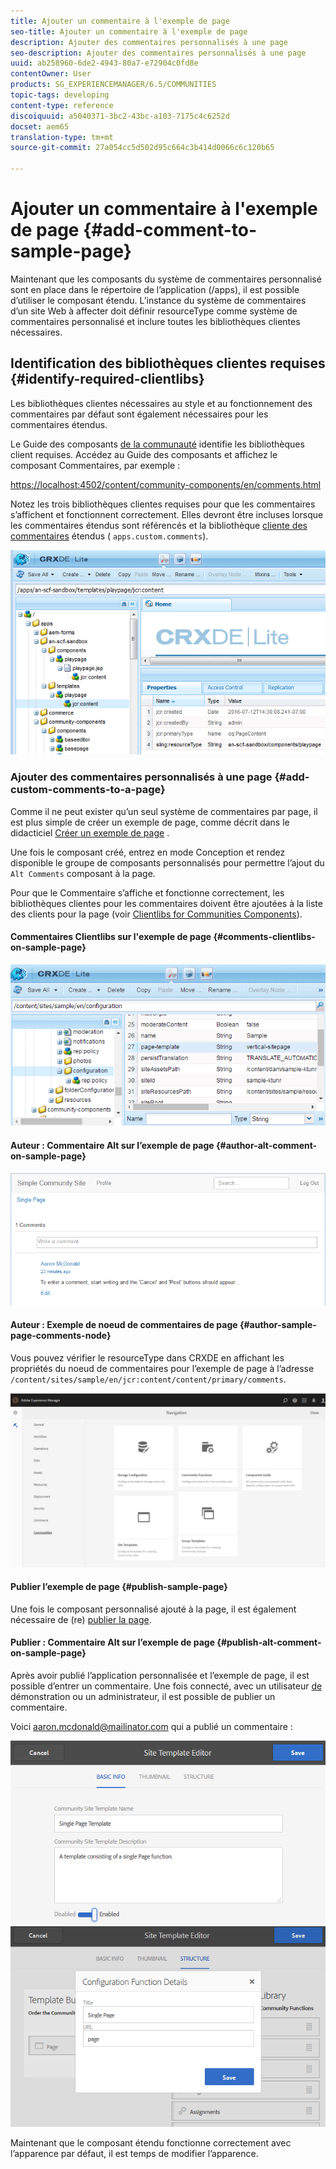```yaml
---
title: Ajouter un commentaire à l'exemple de page
seo-title: Ajouter un commentaire à l'exemple de page
description: Ajouter des commentaires personnalisés à une page
seo-description: Ajouter des commentaires personnalisés à une page
uuid: ab258960-6de2-4943-80a7-e72904c0fd8e
contentOwner: User
products: SG_EXPERIENCEMANAGER/6.5/COMMUNITIES
topic-tags: developing
content-type: reference
discoiquuid: a5040371-3bc2-43bc-a103-7175c4c6252d
docset: aem65
translation-type: tm+mt
source-git-commit: 27a054cc5d502d95c664c3b414d0066c6c120b65

---
```



# Ajouter un commentaire à l&#39;exemple de page {#add-comment-to-sample-page}

Maintenant que les composants du système de commentaires personnalisé sont en place dans le répertoire de l’application (/apps), il est possible d’utiliser le composant étendu. L’instance du système de commentaires d’un site Web à affecter doit définir resourceType comme système de commentaires personnalisé et inclure toutes les bibliothèques clientes nécessaires.

## Identification des bibliothèques clientes requises {#identify-required-clientlibs}

Les bibliothèques clientes nécessaires au style et au fonctionnement des commentaires par défaut sont également nécessaires pour les commentaires étendus.

Le Guide des composants [de la communauté](/help/communities/components-guide.md) identifie les bibliothèques client requises. Accédez au Guide des composants et affichez le composant Commentaires, par exemple :

[https://localhost:4502/content/community-components/en/comments.html](https://localhost:4502/content/community-components/en/comments.html)

Notez les trois bibliothèques clientes requises pour que les commentaires s’affichent et fonctionnent correctement. Elles devront être incluses lorsque les commentaires étendus sont référencés et la bibliothèque [cliente des commentaires](/help/communities/extend-create-components.md#create-a-client-library-folder) étendus ( `apps.custom.comments`).

![chlimage_1-79](assets/chlimage_1-79.png)

### Ajouter des commentaires personnalisés à une page {#add-custom-comments-to-a-page}

Comme il ne peut exister qu’un seul système de commentaires par page, il est plus simple de créer un exemple de page, comme décrit dans le didacticiel [Créer un exemple de page](/help/communities/create-sample-page.md) .

Une fois le composant créé, entrez en mode Conception et rendez disponible le groupe de composants personnalisés pour permettre l’ajout du `Alt Comments` composant à la page.

Pour que le Commentaire s’affiche et fonctionne correctement, les bibliothèques clientes pour les commentaires doivent être ajoutées à la liste des clients pour la page (voir [Clientlibs for Communities Components](/help/communities/clientlibs.md)).

#### Commentaires Clientlibs sur l&#39;exemple de page {#comments-clientlibs-on-sample-page}

![Commentaires Clientlibs sur l&#39;exemple de page](assets/chlimage_1-80.png)

#### Auteur : Commentaire Alt sur l’exemple de page {#author-alt-comment-on-sample-page}

![Commentaire Alt sur l’exemple de page](assets/chlimage_1-81.png)

#### Auteur : Exemple de noeud de commentaires de page {#author-sample-page-comments-node}

Vous pouvez vérifier le resourceType dans CRXDE en affichant les propriétés du noeud de commentaires pour l’exemple de page à l’adresse `/content/sites/sample/en/jcr:content/content/primary/comments`.

![chlimage_1-82](assets/chlimage_1-82.png)

#### Publier l’exemple de page {#publish-sample-page}

Une fois le composant personnalisé ajouté à la page, il est également nécessaire de (re) [publier la page](/help/communities/sites-console.md#publishing-the-site).

#### Publier : Commentaire Alt sur l’exemple de page {#publish-alt-comment-on-sample-page}

Après avoir publié l’application personnalisée et l’exemple de page, il est possible d’entrer un commentaire. Une fois connecté, avec un utilisateur [de](/help/communities/tutorials.md#demo-users) démonstration ou un administrateur, il est possible de publier un commentaire.

Voici aaron.mcdonald@mailinator.com qui a publié un commentaire :

![chlimage_1-83](assets/chlimage_1-83.png) ![chlimage_1-84](assets/chlimage_1-84.png)

Maintenant que le composant étendu fonctionne correctement avec l’apparence par défaut, il est temps de modifier l’apparence.